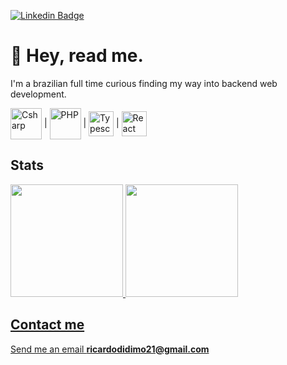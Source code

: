 
[![Linkedin Badge](https://img.shields.io/badge/-LinkedIn-purple?style=flat-square&logo=Linkedin&logoColor=white&link=https://www.linkedin.com/in/ricardo-didimo-558630209/)](https://www.linkedin.com/in/ricardo-didimo-558630209/)

<h1>💜 Hey, read me.</h1> 

<p>I'm a brazilian full time curious finding my way into backend web development.</p>

<div>
    <img align="center" alt="Csharp" height="50" width="50" src="https://cdn.jsdelivr.net/gh/devicons/devicon/icons/csharp/csharp-line.svg" />
    |
    <img align="center" alt="PHP" height="50" width="50" src="https://cdn.jsdelivr.net/gh/devicons/devicon@latest/icons/laravel/laravel-original.svg" />
    |
    <img align="center" alt="Typescript" height="40" width="40" src="https://cdn.jsdelivr.net/gh/devicons/devicon/icons/typescript/typescript-plain.svg" />
    |
    <img align="center" alt="React" height="40" width="40" src="https://cdn.jsdelivr.net/gh/devicons/devicon/icons/vuejs/vuejs-original.svg" />
</div>
<h2>Stats</h2>
<div>
<a href="https://github.com/ricardodidimo">
<img height="180em" src="https://github-readme-stats.vercel.app/api/top-langs/?username=ricardodidimo&layout=compact&langs_count=7&theme=dracula"/>
<img height="180em" src="https://github-readme-stats.vercel.app/api?username=ricardodidimo&show_icons=true&theme=dracula&include_all_commits=true&count_private=true"/>
</div>

<h2>Contact me</h2> 
<p>Send me an email <strong>ricardodidimo21@gmail.com</strong> </p>
